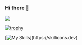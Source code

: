 ### Hi there 👋

![](https://github-profile-summary-cards.vercel.app/api/cards/profile-details?username=syunmame&theme=2077)

[![trophy](https://github-profile-trophy.vercel.app/?username=syunmame&theme=onedark)](https://github-profile-trophy.vercel.app/?username=syunmame&theme=tokyonight)


[![My Skills](https://skillicons.dev/icons?i=py,pytorch,ros,docker,unity,github,gitlab,)](https://skillicons.dev)



<!--
**syunmame/syunmame** is a ✨ _special_ ✨ repository because its `README.md` (this file) appears on your GitHub profile.

Here are some ideas to get you started:

- 🔭 I’m currently working on ...
- 🌱 I’m currently learning ...
- 👯 I’m looking to collaborate on ...
- 🤔 I’m looking for help with ...
- 💬 Ask me about ...
- 📫 How to reach me: ...
- 😄 Pronouns: ...
- ⚡ Fun fact: ...
-->
